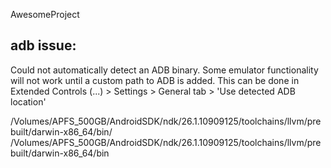 




AwesomeProject


## adb issue:

Could not automatically detect an ADB binary. Some emulator functionality will not work until a custom path to ADB  is added.
This can be done in Extended Controls (...) > Settings > General tab > 'Use detected ADB location'

/Volumes/APFS_500GB/AndroidSDK/ndk/26.1.10909125/toolchains/llvm/prebuilt/darwin-x86_64/bin/
/Volumes/APFS_500GB/AndroidSDK/ndk/26.1.10909125/toolchains/llvm/prebuilt/darwin-x86_64/bin
